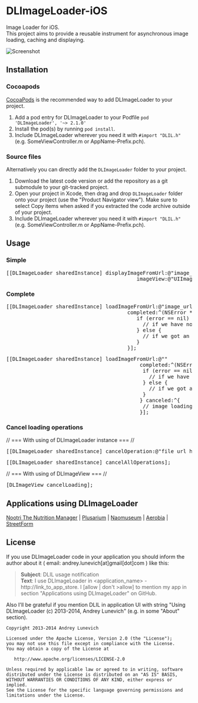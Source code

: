DLImageLoader-iOS
=================

Image Loader for iOS. <br/>
This project aims to provide a reusable instrument for asynchronous image loading, caching and displaying.

![Screenshot](https://raw.githubusercontent.com/AndreyLunevich/DLImageLoader-iOS/master/dlil.png)

## Installation

### Cocoapods

[CocoaPods](http://cocoapods.org) is the recommended way to add DLImageLoader to your project.

1. Add a pod entry for DLImageLoader to your Podfile `pod 'DLImageLoader', '~> 2.1.0'`
2. Install the pod(s) by running `pod install`.
3. Include DLImageLoader wherever you need it with `#import "DLIL.h"` (e.g. SomeViewController.m or AppName-Prefix.pch).

### Source files

Alternatively you can directly add the `DLImageLoader` folder to your project.

1. Download the latest code version or add the repository as a git submodule to your git-tracked project. 
2. Open your project in Xcode, then drag and drop `DLImageLoader` folder onto your project (use the "Product Navigator view"). Make sure to select Copy items when asked if you extracted the code archive outside of your project. 
3. Include DLImageLoader wherever you need it with `#import "DLIL.h"` (e.g. SomeViewController.m or AppName-Prefix.pch).

## Usage

### Simple

<pre>
[[DLImageLoader sharedInstance] displayImageFromUrl:@"image_url_here"
                                          imageView:@"UIImageView here"];
</pre>

### Complete

<pre>
[[DLImageLoader sharedInstance] loadImageFromUrl:@"image_url_here"
                                       completed:^(NSError *error, UIImage *image) {
                                          if (error == nil) {
                                            // if we have no any errors
                                          } else {
                                            // if we got an error when load an image
                                          }
                                       }];
</pre>
<pre>
[[DLImageLoader sharedInstance] loadImageFromUrl:@""
                                           completed:^(NSError *error, UIImage *image) {
                                            if (error == nil) {
                                              // if we have no any errors
                                            } else {
                                              // if we got an error when load an image
                                            }
                                           } canceled:^{
                                            // image loading was canceled
                                           }];
</pre>
### Cancel loading operations

// === With using of DLImageLoader instance === //

<pre>
[[DLImageLoader sharedInstance] cancelOperation:@"file_url_here"];
</pre>

<pre>
[[DLImageLoader sharedInstance] cancelAllOperations];
</pre>

// === With using of DLImageView === //

<pre>
[DLImageView cancelLoading];
</pre>


## Applications using DLImageLoader

[Nootri The Nutrition Manager](https://itunes.apple.com/US/app/id912109727?mt=8) |
[Plusarium](https://itunes.apple.com/us/app/plusarium/id901280642?l=ru&ls=1&mt=8) |
[Naomuseum](https://itunes.apple.com/ru/app/naomuseum/id847290457?mt=8) | [Aerobia](https://itunes.apple.com/us/app/aerobia/id566375588?mt=8) | [StreetForm](https://itunes.apple.com/us/app/easy/id874395902?ls=1&mt=8)

## License

If you use DLImageLoader code in your application you should inform the author about it ( email: andrey.lunevich[at]gmail[dot]com ) like this:

>**Subject**: DLIL usage notification <br />
>**Text**: I use DLImageLoader in <application_name> - http://link_to_app_store. I [allow | don't >allow] to mention my app in section "Applications using DLImageLoader" on GitHub.

Also I'll be grateful if you mention DLIL in application UI with string "Using DLImageLoader (c) 2013-2014, Andrey Lunevich" (e.g. in some "About" section).

    Copyright 2013-2014 Andrey Lunevich

    Licensed under the Apache License, Version 2.0 (the "License");
    you may not use this file except in compliance with the License.
    You may obtain a copy of the License at

       http://www.apache.org/licenses/LICENSE-2.0

    Unless required by applicable law or agreed to in writing, software
    distributed under the License is distributed on an "AS IS" BASIS,
    WITHOUT WARRANTIES OR CONDITIONS OF ANY KIND, either express or implied.
    See the License for the specific language governing permissions and
    limitations under the License.
